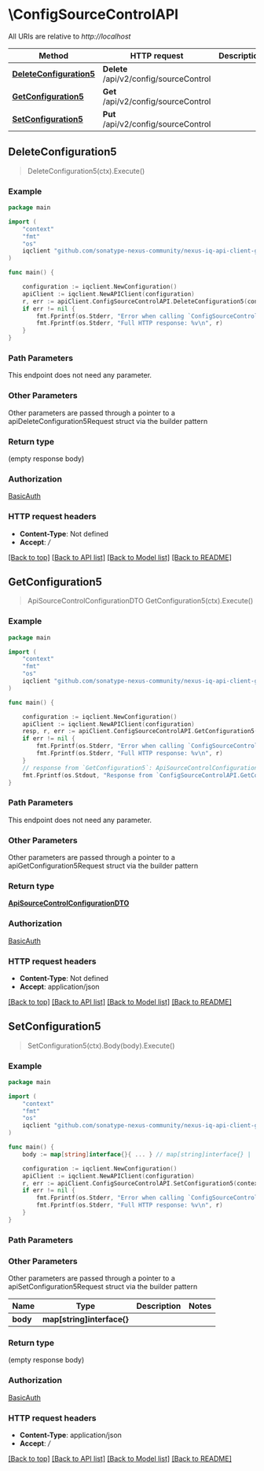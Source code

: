# \ConfigSourceControlAPI

All URIs are relative to *http://localhost*

Method | HTTP request | Description
------------- | ------------- | -------------
[**DeleteConfiguration5**](ConfigSourceControlAPI.md#DeleteConfiguration5) | **Delete** /api/v2/config/sourceControl | 
[**GetConfiguration5**](ConfigSourceControlAPI.md#GetConfiguration5) | **Get** /api/v2/config/sourceControl | 
[**SetConfiguration5**](ConfigSourceControlAPI.md#SetConfiguration5) | **Put** /api/v2/config/sourceControl | 



## DeleteConfiguration5

> DeleteConfiguration5(ctx).Execute()



### Example

```go
package main

import (
    "context"
    "fmt"
    "os"
    iqclient "github.com/sonatype-nexus-community/nexus-iq-api-client-go"
)

func main() {

    configuration := iqclient.NewConfiguration()
    apiClient := iqclient.NewAPIClient(configuration)
    r, err := apiClient.ConfigSourceControlAPI.DeleteConfiguration5(context.Background()).Execute()
    if err != nil {
        fmt.Fprintf(os.Stderr, "Error when calling `ConfigSourceControlAPI.DeleteConfiguration5``: %v\n", err)
        fmt.Fprintf(os.Stderr, "Full HTTP response: %v\n", r)
    }
}
```

### Path Parameters

This endpoint does not need any parameter.

### Other Parameters

Other parameters are passed through a pointer to a apiDeleteConfiguration5Request struct via the builder pattern


### Return type

 (empty response body)

### Authorization

[BasicAuth](../README.md#BasicAuth)

### HTTP request headers

- **Content-Type**: Not defined
- **Accept**: */*

[[Back to top]](#) [[Back to API list]](../README.md#documentation-for-api-endpoints)
[[Back to Model list]](../README.md#documentation-for-models)
[[Back to README]](../README.md)


## GetConfiguration5

> ApiSourceControlConfigurationDTO GetConfiguration5(ctx).Execute()



### Example

```go
package main

import (
    "context"
    "fmt"
    "os"
    iqclient "github.com/sonatype-nexus-community/nexus-iq-api-client-go"
)

func main() {

    configuration := iqclient.NewConfiguration()
    apiClient := iqclient.NewAPIClient(configuration)
    resp, r, err := apiClient.ConfigSourceControlAPI.GetConfiguration5(context.Background()).Execute()
    if err != nil {
        fmt.Fprintf(os.Stderr, "Error when calling `ConfigSourceControlAPI.GetConfiguration5``: %v\n", err)
        fmt.Fprintf(os.Stderr, "Full HTTP response: %v\n", r)
    }
    // response from `GetConfiguration5`: ApiSourceControlConfigurationDTO
    fmt.Fprintf(os.Stdout, "Response from `ConfigSourceControlAPI.GetConfiguration5`: %v\n", resp)
}
```

### Path Parameters

This endpoint does not need any parameter.

### Other Parameters

Other parameters are passed through a pointer to a apiGetConfiguration5Request struct via the builder pattern


### Return type

[**ApiSourceControlConfigurationDTO**](ApiSourceControlConfigurationDTO.md)

### Authorization

[BasicAuth](../README.md#BasicAuth)

### HTTP request headers

- **Content-Type**: Not defined
- **Accept**: application/json

[[Back to top]](#) [[Back to API list]](../README.md#documentation-for-api-endpoints)
[[Back to Model list]](../README.md#documentation-for-models)
[[Back to README]](../README.md)


## SetConfiguration5

> SetConfiguration5(ctx).Body(body).Execute()



### Example

```go
package main

import (
    "context"
    "fmt"
    "os"
    iqclient "github.com/sonatype-nexus-community/nexus-iq-api-client-go"
)

func main() {
    body := map[string]interface{}{ ... } // map[string]interface{} |  (optional)

    configuration := iqclient.NewConfiguration()
    apiClient := iqclient.NewAPIClient(configuration)
    r, err := apiClient.ConfigSourceControlAPI.SetConfiguration5(context.Background()).Body(body).Execute()
    if err != nil {
        fmt.Fprintf(os.Stderr, "Error when calling `ConfigSourceControlAPI.SetConfiguration5``: %v\n", err)
        fmt.Fprintf(os.Stderr, "Full HTTP response: %v\n", r)
    }
}
```

### Path Parameters



### Other Parameters

Other parameters are passed through a pointer to a apiSetConfiguration5Request struct via the builder pattern


Name | Type | Description  | Notes
------------- | ------------- | ------------- | -------------
 **body** | **map[string]interface{}** |  | 

### Return type

 (empty response body)

### Authorization

[BasicAuth](../README.md#BasicAuth)

### HTTP request headers

- **Content-Type**: application/json
- **Accept**: */*

[[Back to top]](#) [[Back to API list]](../README.md#documentation-for-api-endpoints)
[[Back to Model list]](../README.md#documentation-for-models)
[[Back to README]](../README.md)

